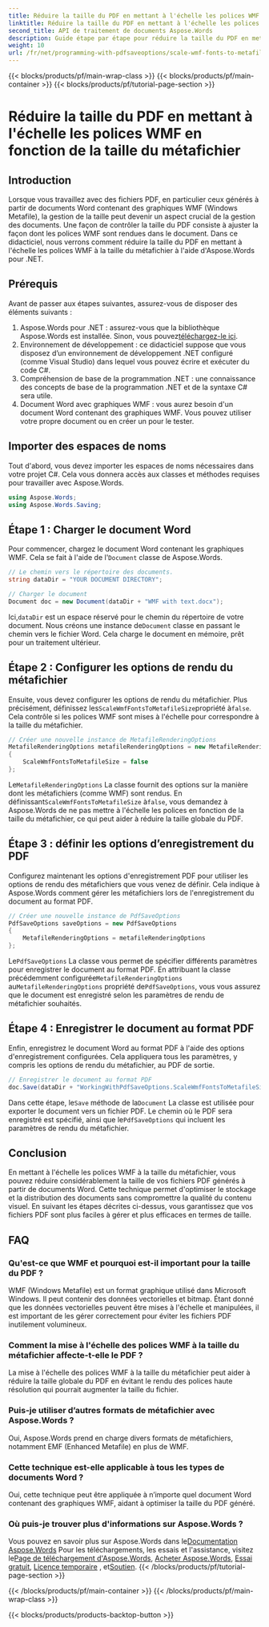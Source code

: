 ```yaml
---
title: Réduire la taille du PDF en mettant à l'échelle les polices WMF en fonction de la taille du métafichier
linktitle: Réduire la taille du PDF en mettant à l'échelle les polices WMF en fonction de la taille du métafichier
second_title: API de traitement de documents Aspose.Words
description: Guide étape par étape pour réduire la taille du PDF en mettant à l'échelle les polices WMF à la taille du métafichier lors de la conversion au format PDF avec Aspose.Words pour .NET.
weight: 10
url: /fr/net/programming-with-pdfsaveoptions/scale-wmf-fonts-to-metafile-size/
---
```


{{< blocks/products/pf/main-wrap-class >}}
{{< blocks/products/pf/main-container >}}
{{< blocks/products/pf/tutorial-page-section >}}

# Réduire la taille du PDF en mettant à l'échelle les polices WMF en fonction de la taille du métafichier

## Introduction

Lorsque vous travaillez avec des fichiers PDF, en particulier ceux générés à partir de documents Word contenant des graphiques WMF (Windows Metafile), la gestion de la taille peut devenir un aspect crucial de la gestion des documents. Une façon de contrôler la taille du PDF consiste à ajuster la façon dont les polices WMF sont rendues dans le document. Dans ce didacticiel, nous verrons comment réduire la taille du PDF en mettant à l'échelle les polices WMF à la taille du métafichier à l'aide d'Aspose.Words pour .NET.

## Prérequis

Avant de passer aux étapes suivantes, assurez-vous de disposer des éléments suivants :

1. Aspose.Words pour .NET : assurez-vous que la bibliothèque Aspose.Words est installée. Sinon, vous pouvez[téléchargez-le ici](https://releases.aspose.com/words/net/).
2. Environnement de développement : ce didacticiel suppose que vous disposez d’un environnement de développement .NET configuré (comme Visual Studio) dans lequel vous pouvez écrire et exécuter du code C#.
3. Compréhension de base de la programmation .NET : une connaissance des concepts de base de la programmation .NET et de la syntaxe C# sera utile.
4. Document Word avec graphiques WMF : vous aurez besoin d'un document Word contenant des graphiques WMF. Vous pouvez utiliser votre propre document ou en créer un pour le tester.

## Importer des espaces de noms

Tout d'abord, vous devez importer les espaces de noms nécessaires dans votre projet C#. Cela vous donnera accès aux classes et méthodes requises pour travailler avec Aspose.Words.

```csharp
using Aspose.Words;
using Aspose.Words.Saving;
```

## Étape 1 : Charger le document Word

 Pour commencer, chargez le document Word contenant les graphiques WMF. Cela se fait à l'aide de l'`Document` classe de Aspose.Words.

```csharp
// Le chemin vers le répertoire des documents.
string dataDir = "YOUR DOCUMENT DIRECTORY";

// Charger le document
Document doc = new Document(dataDir + "WMF with text.docx");
```

 Ici,`dataDir` est un espace réservé pour le chemin du répertoire de votre document. Nous créons une instance de`Document` classe en passant le chemin vers le fichier Word. Cela charge le document en mémoire, prêt pour un traitement ultérieur.

## Étape 2 : Configurer les options de rendu du métafichier

 Ensuite, vous devez configurer les options de rendu du métafichier. Plus précisément, définissez les`ScaleWmfFontsToMetafileSize`propriété à`false`. Cela contrôle si les polices WMF sont mises à l'échelle pour correspondre à la taille du métafichier.

```csharp
// Créer une nouvelle instance de MetafileRenderingOptions
MetafileRenderingOptions metafileRenderingOptions = new MetafileRenderingOptions
{
    ScaleWmfFontsToMetafileSize = false
};
```

 Le`MetafileRenderingOptions` La classe fournit des options sur la manière dont les métafichiers (comme WMF) sont rendus. En définissant`ScaleWmfFontsToMetafileSize` à`false`, vous demandez à Aspose.Words de ne pas mettre à l'échelle les polices en fonction de la taille du métafichier, ce qui peut aider à réduire la taille globale du PDF.

## Étape 3 : définir les options d’enregistrement du PDF

Configurez maintenant les options d'enregistrement PDF pour utiliser les options de rendu des métafichiers que vous venez de définir. Cela indique à Aspose.Words comment gérer les métafichiers lors de l'enregistrement du document au format PDF.

```csharp
// Créer une nouvelle instance de PdfSaveOptions
PdfSaveOptions saveOptions = new PdfSaveOptions
{
    MetafileRenderingOptions = metafileRenderingOptions
};
```

 Le`PdfSaveOptions` La classe vous permet de spécifier différents paramètres pour enregistrer le document au format PDF. En attribuant la classe précédemment configurée`MetafileRenderingOptions` au`MetafileRenderingOptions` propriété de`PdfSaveOptions`, vous vous assurez que le document est enregistré selon les paramètres de rendu de métafichier souhaités.

## Étape 4 : Enregistrer le document au format PDF

Enfin, enregistrez le document Word au format PDF à l'aide des options d'enregistrement configurées. Cela appliquera tous les paramètres, y compris les options de rendu du métafichier, au PDF de sortie.


```csharp
// Enregistrer le document au format PDF
doc.Save(dataDir + "WorkingWithPdfSaveOptions.ScaleWmfFontsToMetafileSize.pdf", saveOptions);
```

 Dans cette étape, le`Save` méthode de la`Document` La classe est utilisée pour exporter le document vers un fichier PDF. Le chemin où le PDF sera enregistré est spécifié, ainsi que le`PdfSaveOptions` qui incluent les paramètres de rendu du métafichier.

## Conclusion

En mettant à l'échelle les polices WMF à la taille du métafichier, vous pouvez réduire considérablement la taille de vos fichiers PDF générés à partir de documents Word. Cette technique permet d'optimiser le stockage et la distribution des documents sans compromettre la qualité du contenu visuel. En suivant les étapes décrites ci-dessus, vous garantissez que vos fichiers PDF sont plus faciles à gérer et plus efficaces en termes de taille.

## FAQ

### Qu'est-ce que WMF et pourquoi est-il important pour la taille du PDF ?

WMF (Windows Metafile) est un format graphique utilisé dans Microsoft Windows. Il peut contenir des données vectorielles et bitmap. Étant donné que les données vectorielles peuvent être mises à l'échelle et manipulées, il est important de les gérer correctement pour éviter les fichiers PDF inutilement volumineux.

### Comment la mise à l'échelle des polices WMF à la taille du métafichier affecte-t-elle le PDF ?

La mise à l'échelle des polices WMF à la taille du métafichier peut aider à réduire la taille globale du PDF en évitant le rendu des polices haute résolution qui pourrait augmenter la taille du fichier.

### Puis-je utiliser d’autres formats de métafichier avec Aspose.Words ?

Oui, Aspose.Words prend en charge divers formats de métafichiers, notamment EMF (Enhanced Metafile) en plus de WMF.

### Cette technique est-elle applicable à tous les types de documents Word ?

Oui, cette technique peut être appliquée à n’importe quel document Word contenant des graphiques WMF, aidant à optimiser la taille du PDF généré.

### Où puis-je trouver plus d'informations sur Aspose.Words ?

 Vous pouvez en savoir plus sur Aspose.Words dans le[Documentation Aspose.Words](https://reference.aspose.com/words/net/) Pour les téléchargements, les essais et l'assistance, visitez le[Page de téléchargement d'Aspose.Words](https://releases.aspose.com/words/net/), [Acheter Aspose.Words](https://purchase.aspose.com/buy), [Essai gratuit](https://releases.aspose.com/), [Licence temporaire](https://purchase.aspose.com/temporary-license/) , et[Soutien](https://forum.aspose.com/c/words/8).
{{< /blocks/products/pf/tutorial-page-section >}}

{{< /blocks/products/pf/main-container >}}
{{< /blocks/products/pf/main-wrap-class >}}

{{< blocks/products/products-backtop-button >}}
